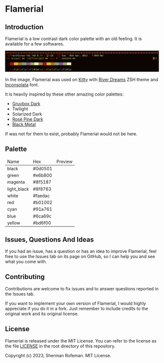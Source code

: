 <h1>Flamerial</h1>
	<h2>Introduction</h2>
		<p>Flamerial is a low contrast dark color palette with an old feeling. It is available for a few softwares.</p>
		<img src="./images/image_0.png"/>
		<p>In the image, Flamerial was used on <a href="https://github.com/kovidgoyal/kitty">Kitty</a> with <a href="https://github.com/skippyr/river_dreams">River Dreams</a> ZSH theme and <a href="https://fonts.google.com/specimen/Inconsolata">Inconsolata</a> font.</p>
		<p>It is heavily inspired by these other amazing color palettes:</p>
			<ul>
				<li><a href="https://github.com/morhetz/gruvbox">Gruvbox Dark</a></li>
				<li>Twilight</li>
				<li>Solarized Dark</li>
				<li><a href="https://github.com/rose-pine">Rosé Pine Dark</a></li>
				<li><a href="https://github.com/metalelf0/base16-black-metal-scheme">Black Metal</a></li>
			</ul>
		<p>If was not for them to exist, probably Flamerial would not be here.</p>
	<h2>Palette</h2>
		<table>
			<thead>
				<tr>
					<td>Name</td>
					<td>Hex</td>
					<td>Preview</td>
				</tr>
			</thead>
			<tbody>
				<tr>
					<td>black</td>
					<td>#0d0501</td>
					<td><img href="./images/colors/black.png"/></td>
				</tr>
				<tr>
					<td>green</td>
					<td>#e6b800</td>
					<td><img href="./images/colors/green.png"/></td>
				</tr>
				<tr>
					<td>magenta</td>
					<td>#8f5187</td>
					<td><img href="./images/colors/magenta.png"/></td>
				</tr>
				<tr>
					<td>light_black</td>
					<td>#8f8763</td>
					<td><img href="./images/colors/light_black.png"/></td>
				</tr>
				<tr>
					<td>white</td>
					<td>#faedac</td>
					<td><img href="./images/colors/white.png"/></td>
				</tr>
				<tr>
					<td>red</td>
					<td>#b01002</td>
					<td><img href="./images/colors/red.png"/></td>
				</tr>
				<tr>
					<td>cyan</td>
					<td>#91a761</td>
					<td><img href="./images/colors/cyan.png"/></td>
				</tr>
				<tr>
					<td>blue</td>
					<td>#6ca69c</td>
					<td><img href="./images/colors/blue.png"/></td>
				</tr>
				<tr>
					<td>yellow</td>
					<td>#bd6f00</td>
					<td><img href="./images/colors/yellow.png"/></td>
				</tr>
			</tbody>
		</table>
	<h2>Issues, Questions And Ideas</h2>
		<p>If you had an issue, has a question or has an idea to improve Flamerial, feel free to use the Issues tab on its page on GitHub, so I can help you and see what you come with.</p>
	<h2>Contributing</h2>
		<p>Contributions are welcome to fix issues and to answer questions reported in the Issues tab.</p>
		<p>If you want to implement your own version of Flamerial, I would highly appreciate if you do it in a fork. Just remember to include credits to the original work and its original license.</p>
	<h2>License</h2>
		<p>Flamerial is released under the MIT License. You can refer to the license as the file <a href="https://github.com/skippyr/amora/blob/main/LICENSE">LICENSE</a> in the root directory of this repository.</p>
		<p>Copyright (c) 2023, Sherman Rofeman. MIT License.</p>

